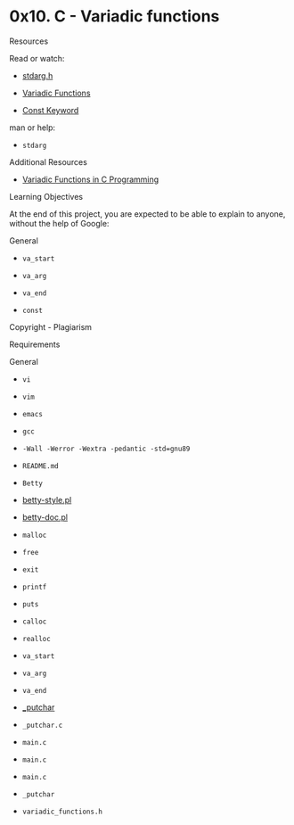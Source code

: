# 0x10. C - Variadic functions

Resources

Read or watch:

- [stdarg.h](/rltoken/wLRJdO8pA2-Vb-rF2Y71sA)



- [Variadic Functions](/rltoken/3gW8GycmyjarbJR76FkrzA)



- [Const Keyword](/rltoken/_RRPCY32VODyN_r2HIEnBQ)



man or help:

- ```stdarg```



Additional Resources

- [Variadic Functions in C Programming](/rltoken/GCUec79qbapf6ZeGLmMRFg)



Learning Objectives

At the end of this project, you are expected to be able to explain to anyone, without the help of Google:

General

- ```va_start```



- ```va_arg```



- ```va_end```



- ```const```



Copyright - Plagiarism

Requirements

General

- ```vi```



- ```vim```



- ```emacs```



- ```gcc```



- ```-Wall -Werror -Wextra -pedantic -std=gnu89```



- ```README.md```



- ```Betty```



- [betty-style.pl](https://github.com/alx-tools/Betty/blob/master/betty-style.pl)



- [betty-doc.pl](https://github.com/alx-tools/Betty/blob/master/betty-doc.pl)



- ```malloc```



- ```free```



- ```exit```



- ```printf```



- ```puts```



- ```calloc```



- ```realloc```



- ```va_start```



- ```va_arg```



- ```va_end```



- [_putchar](https://github.com/alx-tools/_putchar.c/blob/master/_putchar.c)



- ```_putchar.c```



- ```main.c```



- ```main.c```



- ```main.c```



- ```_putchar```



- ```variadic_functions.h```



